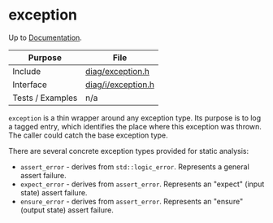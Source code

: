 # exception

Up to [Documentation](../README.md).

Purpose          | File
---------------- | ----
Include          | [diag/exception.h](../../src/diag/exception.h)
Interface        | [diag/i/exception.h](../../src/diag/i/exception.i.h)
Tests / Examples | n/a

`exception` is a thin wrapper around any exception type.
Its purpose is to log a tagged entry, which identifies the place where this exception was thrown.
The caller could catch the base exception type.

There are several concrete exception types provided for static analysis:
- `assert_error` - derives from `std::logic_error`.
Represents a general assert failure.
- `expect_error` - derives from `assert_error`.
Represents an "expect" (input state) assert failure.
- `ensure_error` - derives from `assert_error`.
Represents an "ensure" (output state) assert failure.
